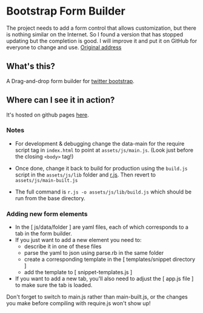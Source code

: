 # Bootstrap Form Builder

The project needs to add a form control that allows customization, but there is nothing similar on the Internet. So I found a version that has stopped updating but the completion is good. I will improve it and put it on GitHub for everyone to change and use. [Original address](https://github.com/minikomi/Bootstrap-Form-Builder)

## What's this?

A Drag-and-drop form builder for [twitter bootstrap](http://twitter.github.com/bootstrap/). 

## Where can I see it in action?

It's hosted on github pages [here](https://github.com/liu-xiaoran/Bootstrap-Form-Builder).

### Notes

* For development & debugging change the data-main for the require script tag in `index.html` 
  to point at `assets/js/main.js`. (Look just before the closing `<body>` tag!)

* Once done, change it back to  build for production using the `build.js` script in the `assets/js/lib`
  folder and [r.js](https://github.com/jrburke/r.js/). Then revert to `assets/js/main-built.js`

* The full command is `r.js -o assets/js/lib/build.js` which should be run from the base directory.

### Adding new form elements

* In the [ js/data/folder ] are yaml files, each of which corresponds to a tab in the form builder.
* If you just want to add a new element you need to:
  - describe it in one of these files
  - parse the yaml to json using parse.rb in the same folder
  - create a corresponding template in the [ templates/snippet directory ]
  - add the template to [ snippet-templates.js ]
* If you want to add a new tab, you'll also need to adjust the [ app.js file ] to make sure the tab is loaded.

Don't forget to switch to main.js rather than main-built.js, or the changes you make before compiling with require.js won't show up!
